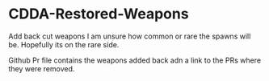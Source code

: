 # CDDA-Restored-Weapons
Add back cut weapons
 I am unsure how common or rare the spawns will be. Hopefully its on the rare side.

 Github Pr file contains the weapons added back adn a link to the PRs where they were removed.
